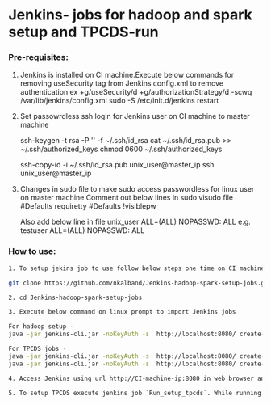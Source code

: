 # Jenkins- jobs for hadoop and spark setup and TPCDS-run

### Pre-requisites:
1. Jenkins is installed on CI machine.Execute below commands for removing useSecurity tag from Jenkins config.xml to remove authentication 
    ex +g/useSecurity/d +g/authorizationStrategy/d -scwq /var/lib/jenkins/config.xml
	sudo -S /etc/init.d/jenkins restart

2. Set passowrdless ssh login for Jenkins user on CI machine to master machine

	ssh-keygen -t rsa -P '' -f ~/.ssh/id_rsa 
	cat ~/.ssh/id_rsa.pub >> ~/.ssh/authorized_keys
	chmod 0600 ~/.ssh/authorized_keys

	ssh-copy-id -i ~/.ssh/id_rsa.pub unix_user@master_ip
	ssh unix_user@master_ip

3. Changes in sudo file to make sudo access passwordless for linux user on master machine 
	Comment out below lines in sudo visudo file
	#Defaults    requiretty
	#Defaults   !visiblepw

	Also add below line in file
	unix_user        ALL=(ALL)       NOPASSWD: ALL
	e.g. testuser        ALL=(ALL)       NOPASSWD: ALL

### How to use:
  ```bash
1. To setup jekins job to use follow below steps one time on CI machine,

  git clone https://github.com/nkalband/Jenkins-hadoop-spark-setup-jobs.git
  
2. cd Jenkins-hadoop-spark-setup-jobs
  
3. Execute below command on linux prompt to import Jenkins jobs

  For hadoop setup -
  java -jar jenkins-cli.jar -noKeyAuth -s  http://localhost:8080/ create-job Setup_hadoop_spark_cluster < ./hadoop-spark-setup/Setup_hadoop_spark_cluster_config.xml
  
  For TPCDS jobs -
  java -jar jenkins-cli.jar -noKeyAuth -s  http://localhost:8080/ create-job Run_setup_tpcds < ./TPCDS-jobs/Run_setup_tpcds_config.xml
  java -jar jenkins-cli.jar -noKeyAuth -s  http://localhost:8080/ create-job Run_benchmark_tpcds < ./TPCDS-jobs/Run_benchmark_tpcds_config.xml

4. Access Jenkins using url http://CI-machine-ip:8080 in web browser and then run job `Setup_hadoop_spark_cluster` to setup haddop and spark cluster

5. To setup TPCDS execute jenkins job `Run_setup_tpcds`. While running at start, you can change the default parameters as per memory and core configurations of machines where you want to run the benchmark. At the end of `Run_setup_tpcds` will trigger downstream job for running the benchmark `Run_benchmark_tpcds`
  
  ```


